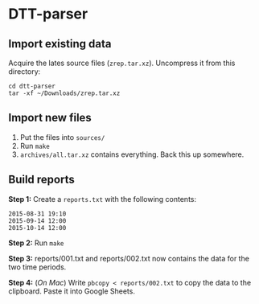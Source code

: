 # DTT-parser

## Import existing data

Acquire the lates source files (`zrep.tar.xz`). Uncompress it from this
directory:

```
cd dtt-parser
tar -xf ~/Downloads/zrep.tar.xz
```

## Import new files

1. Put the files into `sources/`
2. Run `make`
3. `archives/all.tar.xz` contains everything. Back this up somewhere.

## Build reports

**Step 1:** Create a `reports.txt` with the following contents:

```
2015-08-31 19:10
2015-09-14 12:00
2015-10-14 12:00
```

**Step 2:** Run `make`

**Step 3:** reports/001.txt and reports/002.txt now contains the data for the
two time periods.

**Step 4:** (*On Mac*) Write `pbcopy < reports/002.txt` to copy the data to the
clipboard. Paste it into Google Sheets.



